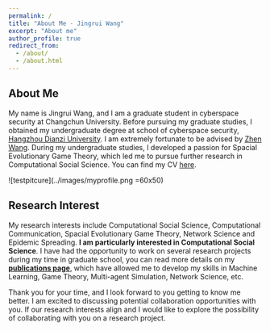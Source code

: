 ```yaml
---
permalink: /
title: "About Me - Jingrui Wang"
excerpt: "About me"
author_profile: true
redirect_from: 
  - /about/
  - /about.html
---
```

## About Me
My name is Jingrui Wang, and I am a graduate student in cyberspace security at Changchun University. Before pursuing my graduate studies, I obtained my undergraduate degree at school of cyberspace security, [Hangzhou Dianzi University](https://www.hdu.edu.cn/main.htm). I am extremely fortunate to be advised by [Zhen Wang](https://cbs.hdu.edu.cn/2022/0909/c3446a156649/page.htm). During my undergraduate studies, I developed a passion for Spacial Evolutionary Game Theory, which led me to pursue further research in Computational Social Science. You can find my CV [here](../files/cv.pdf).

![testpitcure](../images/myprofile.png =60x50)

## Research Interest
My research interests include Computational Social Science, Computational Communication, Spacial Evolutionary Game Theory,  Network Science and Epidemic Spreading. <b>I am particularly interested in Computational Social Science</b>. I have had the opportunity to work on several research projects during my time in graduate school, you can read more details on my [<b>publications page</b>](https://wangjingrui530.github.io/publications), which have allowed me to develop my skills in Machine Learning, Game Theory, Multi-agent Simulation, Network Science, etc.

Thank you for your time, and I look forward to you getting to know me better. I am excited to discussing potential collaboration opportunities with you. If our research interests align and I would like to explore the possibility of collaborating with you on a research project. 
